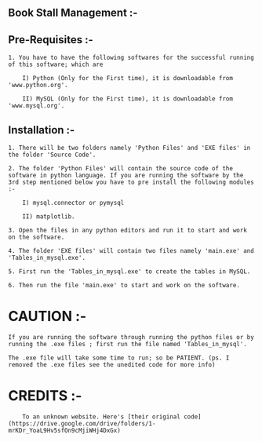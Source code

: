 Book Stall Management :-
-------------------------------------

Pre-Requisites :-
------------------------

	1. You have to have the following softwares for the successful running of this software; which are

		I) Python (Only for the First time), it is downloadable from 'www.python.org'.
	
		II) MySQL (Only for the First time), it is downloadable from 'www.mysql.org'.


Installation :-
-------------------
	1. There will be two folders namely 'Python Files' and 'EXE files' in the folder 'Source Code'.

	2. The folder 'Python Files' will contain the source code of the software in python language. If you are running the software by the 3rd step mentioned below you have to pre install the following modules :-
		
		I) mysql.connector or pymysql

		II) matplotlib.
	
	3. Open the files in any python editors and run it to start and work on the software.

	4. The folder 'EXE files' will contain two files namely 'main.exe' and 'Tables_in_mysql.exe'.

	5. First run the 'Tables_in_mysql.exe' to create the tables in MySQL.

	6. Then run the file 'main.exe' to start and work on the software.


CAUTION :-
========= 
	
	If you are running the software through running the python files or by running the .exe files ; first run the file named 'Tables_in_mysql'.
	   
	The .exe file will take some time to run; so be PATIENT. (ps. I removed the .exe files see the unedited code for more info)

# CREDITS :-
        To an unknown website. Here's [their original code](https://drive.google.com/drive/folders/1-mrKDr_YoaL9Hv5sfOn9cMjiWHj4DxGx)
